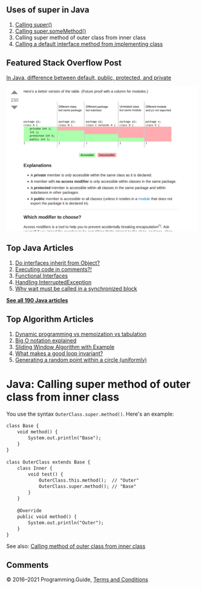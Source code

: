 



## Uses of super in Java

1.  [Calling super()](super-call.html)
2.  [Calling super.someMethod()](super-method-call.html)
3.  Calling super method of outer class from inner class
4.  [Calling a default interface method from implementing class](calling-default-interface-method-implementation-from-implementing-class.html)

## Featured Stack Overflow Post

[In Java, difference between default, public, protected, and private](https://stackoverflow.com/a/33627846/276052)

[<img src="../images/so-featured-33627846.png" alt="StackOverflow screenshot thumbnail" class="screenshot" />](https://stackoverflow.com/a/33627846/276052)



## Top Java Articles

1.  [Do interfaces inherit from Object?](do-interfaces-inherit-from-object.html)
2.  [Executing code in comments?!](executing-code-in-comments.html)
3.  [Functional Interfaces](functional-interfaces.html)
4.  [Handling InterruptedException](handling-interrupted-exceptions.html)
5.  [Why wait must be called in a synchronized block](why-wait-must-be-in-synchronized.html)

[**See all 190 Java articles**](index.html)

## Top Algorithm Articles

1.  [Dynamic programming vs memoization vs tabulation](../dynamic-programming-vs-memoization-vs-tabulation.html)
2.  [Big O notation explained](../big-o-notation-explained.html)
3.  [Sliding Window Algorithm with Example](../sliding-window-example.html)
4.  [What makes a good loop invariant?](../what-makes-a-good-loop-invariant.html)
5.  [Generating a random point within a circle (uniformly)](../random-point-within-circle.html)

# Java: Calling super method of outer class from inner class

You use the syntax `OuterClass.super.method()`. Here's an example:

    class Base {
        void method() {
            System.out.println("Base");
        }
    }

    class OuterClass extends Base {
        class Inner {
            void test() {
                OuterClass.this.method();  // "Outer"
                OuterClass.super.method(); // "Base"
            }
        }

        @Override
        public void method() {
            System.out.println("Outer");
        }
    }

See also: [Calling method of outer class from inner class](calling-method-of-outer-class-from-inner-class.html)

## Comments



© 2016–2021 Programming.Guide, [Terms and Conditions](../terms-and-conditions.html)
